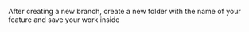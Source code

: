 After creating a new branch, create a new folder with the name of your feature and save your work inside
